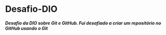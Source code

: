 # Desafio-DIO

##### Desafio da DIO sobre Git e GitHub. Fui desafiado a criar um repositório no GitHub usando o Git
